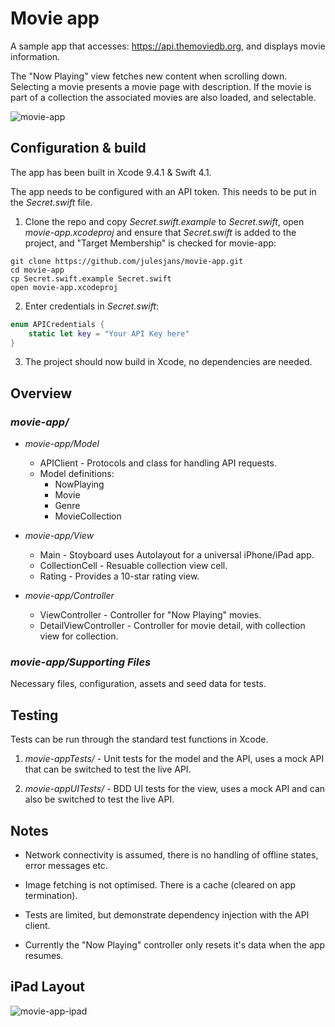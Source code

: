 
# Movie app #

A sample app that accesses: https://api.themoviedb.org, and displays movie information. 

The "Now Playing" view fetches new content when scrolling down. Selecting a movie presents a movie page with description. 
If the movie is part of a collection the associated movies are also loaded, and selectable.

![movie-app](http://bucket-uk.julesjans.com.s3.amazonaws.com/Misc/Images/movie-app-2.gif)

##  Configuration & build ##

The app has been built in Xcode 9.4.1 & Swift 4.1.

The  app needs to be configured with an API token. This needs to be put in the *Secret.swift* file.

1. Clone the repo and copy *Secret.swift.example*  to *Secret.swift*, open *movie-app.xcodeproj* and ensure that *Secret.swift* is  added to the project, 
and "Target Membership" is checked for movie-app:

```
git clone https://github.com/julesjans/movie-app.git
cd movie-app
cp Secret.swift.example Secret.swift
open movie-app.xcodeproj
```

2. Enter credentials in *Secret.swift*:

```Swift
enum APICredentials {
    static let key = "Your API Key here"
}
```
3. The project should now build in Xcode, no dependencies are needed.

##  Overview ##

### *movie-app/* ###

* *movie-app/Model*
    * APIClient - Protocols and class for handling API requests.
    * Model definitions:
        * NowPlaying 
        * Movie
        * Genre
        * MovieCollection
    
* *movie-app/View*
    * Main - Stoyboard uses Autolayout for a universal iPhone/iPad app.
    * CollectionCell - Resuable collection view cell.
    * Rating - Provides a 10-star rating view.
    
* *movie-app/Controller*
    * ViewController - Controller for "Now Playing" movies.
    * DetailViewController - Controller for movie detail, with collection view for collection.

### *movie-app/Supporting Files* ###

Necessary files, configuration, assets and seed data for tests.

##  Testing ##

Tests can be run through the standard test functions in Xcode.

1. *movie-appTests/* - Unit tests for the model and the API, uses a mock API that can be switched to test the live API.

2. *movie-appUITests/* - BDD UI tests for the view, uses a mock API and can also be switched to test the live API.

##  Notes ##

* Network connectivity is assumed, there is no handling of offline states, error messages etc.

* Image fetching is not optimised. There is a cache (cleared on app termination).

* Tests are limited, but demonstrate dependency injection with the API client.

* Currently the "Now Playing" controller only resets it's data when the app resumes. 

##  iPad Layout ##

![movie-app-ipad](http://bucket-uk.julesjans.com.s3.amazonaws.com/Misc/Images/movie-app-ipad-small.jpg)

